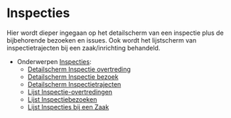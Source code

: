 # Inspecties

Hier wordt dieper ingegaan op het detailscherm van een inspectie plus de bijbehorende bezoeken en issues.
Ook wordt het lijstscherm van inspectietrajecten bij een zaak/inrichting behandeld.

- Onderwerpen [Inspecties](/docs/probleemoplossing/module_overstijgende_schermen/inspecties.md):
  - [Detailscherm Inspectie overtreding](/docs/probleemoplossing/module_overstijgende_schermen/inspecties/detailscherm_inspectie-issues.md)
  - [Detailscherm Inspectie bezoek](/docs/probleemoplossing/module_overstijgende_schermen/inspecties/detailscherm_inspectiebezoeken.md)
  - [Detailscherm Inspectietrajecten](/docs/probleemoplossing/module_overstijgende_schermen/inspecties/detailscherm_inspectietrajecten.md)
  - [Lijst Inspectie-overtredingen](/docs/probleemoplossing/module_overstijgende_schermen/inspecties/lijst_inspectie-issues.md)
  - [Lijst Inspectiebezoeken](/docs/probleemoplossing/module_overstijgende_schermen/inspecties/lijst_inspectiebezoeken.md)
  - [Lijst Inspecties bij een Zaak](/docs/probleemoplossing/module_overstijgende_schermen/inspecties/lijst_inspectietrajecten_bij_een_zaak.md)
